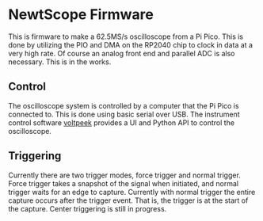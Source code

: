 # NewtScope Firmware
This is firmware to make a 62.5MS/s oscilloscope from a Pi Pico. This is done by utilizing the PIO and DMA on the RP2040 chip to clock in data at a very high rate.  Of course an analog front end and parallel ADC is also necessary. This is in the works.
## Control
The oscilloscope system is controlled by a computer that the Pi Pico is connected to. This is done using basic serial over USB. The instrument control
software [voltpeek](https://github.com/schuyler4/voltpeek) provides a UI and Python API to control the oscilloscope. 
## Triggering
Currently there are two trigger modes, force trigger and normal trigger. Force trigger takes a snapshot of the signal when initiated, and normal trigger waits for an edge to capture. Currently with normal trigger the entire capture occurs after the trigger event. That is, the trigger is at the start of the capture. Center triggering is still in progress.     